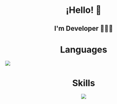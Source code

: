 <h1 align="center">¡Hello! 👋</h1>
</p>
<h2 align="center">I'm Developer 👨🏻‍💻 <h2>
<h1 align="center" width="80px" height="50px"> Languages </h1>
<a href="https://skillicons.dev">
    <img src="https://skillicons.dev/icons?i=html,css,js,nodejs,ts" align="center" />
  </a>
</p>
<h1 align="center"> Skills </h1>
<p align="center">
  <a href="https://skillicons.dev">
    <img src="https://skillicons.dev/icons?i=git,github" />
  </a>
</p>


